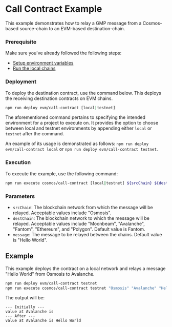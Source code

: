 # Call Contract Example

This example demonstrates how to relay a GMP message from a Cosmos-based source-chain to an EVM-based destination-chain.

### Prerequisite

Make sure you've already followed the following steps:

-   [Setup environment variables](/README.md#set-environment-variables)
-   [Run the local chains](/README.md#running-the-local-chains)

### Deployment

To deploy the destination contract, use the command below. This deploys the receiving destination contracts on EVM chains.

```bash
npm run deploy evm/call-contract [local|testnet]
```

The aforementioned command pertains to specifying the intended environment for a project to execute on. It provides the option to choose between local and testnet environments by appending either `local` or `testnet` after the command.

An example of its usage is demonstrated as follows: `npm run deploy evm/call-contract local` or `npm run deploy evm/call-contract testnet`.

### Execution

To execute the example, use the following command:

```bash
npm run execute cosmos/call-contract [local|testnet] ${srcChain} ${destChain} ${message}
```

### Parameters

-   `srcChain`: The blockchain network from which the message will be relayed. Acceptable values include "Osmosis".
-   `destChain`: The blockchain network to which the message will be relayed. Acceptable values include "Moonbeam", "Avalanche", "Fantom", "Ethereum", and "Polygon". Default value is Fantom.
-   `message`: The message to be relayed between the chains. Default value is "Hello World".

## Example

This example deploys the contract on a local network and relays a message "Hello World" from Osmosis to Avalanche.

```bash
npm run deploy evm/call-contract testnet
npm run execute cosmos/call-contract testnet "Osmosis" "Avalanche" "Hello World"
```

The output will be:

```
--- Initially ---
value at Avalanche is
--- After ---
value at Avalanche is Hello World
```
